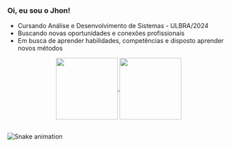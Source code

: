 ### Oi, eu sou o Jhon!

- Cursando Análise e Desenvolvimento de Sistemas - ULBRA/2024
- Buscando novas oportunidades e conexões profissionais
- Em busca de aprender habilidades, competências e disposto aprender novos métodos

<div align="center">
<a href="https://github.com/jhonpaiva">
  <img align="center" height=140em src="https://github-readme-stats.vercel.app/api?username=jhonpaiva&show_icons=true&theme=transparent" />
</a>
<a href="https://github.com/jhonpaiva">
  <img align="center" height=140em src="https://github-readme-stats.vercel.app/api/top-langs/?username=jhonpaiva&hide_progress=true&theme=transparent" />
</a>
</div>


##

![Snake animation](https://github.com/jhonpaiva/jhonpaiva/blob/output/github-contribution-grid-snake.svg)

